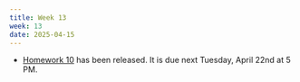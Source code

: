 ```yaml
---
title: Week 13
week: 13
date: 2025-04-15
---
```


- [Homework 10](http://prob140.datahub.berkeley.edu/hub/user-redirect/git-pull?repo=https://github.com/stat88/content-sp25&branch=main&subPath=hw/Homework_19.ipynb) has been released. It is due next Tuesday, April 22nd at 5 PM.


